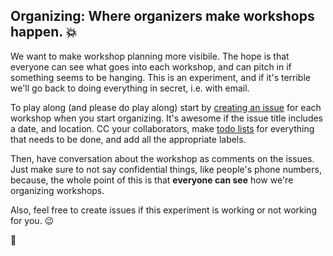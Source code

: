 ## Organizing: Where organizers make workshops happen. :boom:

We want to make workshop planning more visibile. The hope is that everyone can see what goes into each workshop, and can pitch in if something seems to be hanging. This is an experiment, and if it's terrible we'll go back to doing everything in secret, i.e. with email.

To play along (and please do play along) start by [creating an issue](https://github.com/railsbridge/organizing/issues/new) for each workshop when you start organizing. It's awesome if the issue title includes a date, and location. CC your collaborators, make [todo lists](https://github.com/blog/1542-task-lists-in-gist) for everything that needs to be done, and add all the appropriate labels.

Then, have conversation about the workshop as comments on the issues. Just make sure to not say confidential things, like people's phone numbers, because, the whole point of this is that **everyone can see** how we're organizing workshops. 

Also, feel free to create issues if this experiment is working or not working for you. :wink:

:racehorse:


